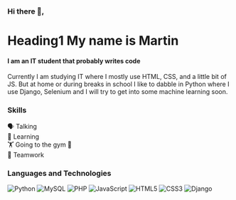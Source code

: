 ### Hi there 👋, 
# <h1> Heading1 My name is Martin </h1>
#### I am an IT student that probably writes code
Currently I am studying IT where I mostly use HTML, CSS, and a little bit of JS. But at home or during breaks in school I like to dabble in Python where I use Django, Selenium and I will try to get into some machine learning soon.


### Skills
🗣️ Talking <br/>
📖 Learning <br/>
🏋️ Going to the gym 🤣 <br/>
🤝 Teamwork <br/>

### Languages and Technologies

![Python](https://img.shields.io/badge/python-3670A0?style=for-the-badge&logo=python&logoColor=ffdd54)
![MySQL](https://img.shields.io/badge/mysql-4479A1.svg?style=for-the-badge&logo=mysql&logoColor=white)
![PHP](https://img.shields.io/badge/php-%23777BB4.svg?style=for-the-badge&logo=php&logoColor=white)
![JavaScript](https://img.shields.io/badge/javascript-%23323330.svg?style=for-the-badge&logo=javascript&logoColor=%23F7DF1E)
![HTML5](https://img.shields.io/badge/html5-%23E34F26.svg?style=for-the-badge&logo=html5&logoColor=white)
![CSS3](https://img.shields.io/badge/css3-%231572B6.svg?style=for-the-badge&logo=css3&logoColor=white)
![Django](https://img.shields.io/badge/django-%23092E20.svg?style=for-the-badge&logo=django&logoColor=white)
